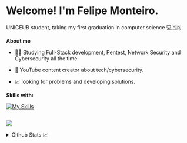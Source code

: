 # Welcome! I'm Felipe Monteiro.
UNICEUB student, taking my first graduation in computer science 💻🇧🇷

**About me**

- 🕵️‍♂️ Studying Full-Stack development, Pentest, Network Security and Cybersecurity all the time.

- 🎥 YouTube content creator about tech/cybersecurity.

- 📈 looking for problems and developing solutions.

**Skills with:**

[![My Skills](https://skillicons.dev/icons?i=java,python,mysql,linux,kali,bash,aws,kubernetes,terraform,grafana,mongo,rabbitmq,firebase,figma&perline=7)](https://skillicons.dev)

##

<a href="https://www.linkedin.com/in/felipe-monteiro-4581ab304/" target="_blank"><img src="https://img.shields.io/badge/-LinkedIn-%230077B5?style=for-the-badge&logo=linkedin&logoColor=white" target="_blank"></a> 

<details>
  <summary>Github Stats 📈</summary>
  
  <a href="#">![Github stats](https://github-readme-stats.vercel.app/api?username=SrMorim&theme=dark&count_private=false&hide_border=true&line_height=20)</a>
  <a href="#">![Top Langs](https://github-readme-stats.vercel.app/api/top-langs/?username=SrMorim&layout=compact&theme=dark&count_private=false&hide_border=true&line_height=1000)</a>
</details>
